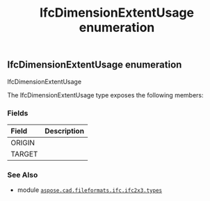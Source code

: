 ﻿---
title: IfcDimensionExtentUsage enumeration
second_title: Aspose.CAD for Python via .NET API References
description: 
type: docs
weight: 2040
url: /python-net/aspose.cad.fileformats.ifc.ifc2x3.types/ifcdimensionextentusage/
is_root: false
---

## IfcDimensionExtentUsage enumeration

IfcDimensionExtentUsage



The IfcDimensionExtentUsage type exposes the following members:

### Fields
| Field | Description |
| :- | :- |
| ORIGIN |  |
| TARGET |  |



### See Also
* module [`aspose.cad.fileformats.ifc.ifc2x3.types`](..)
